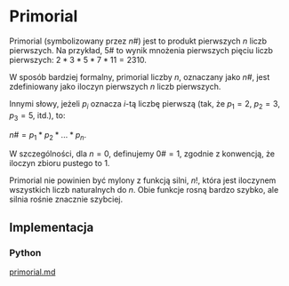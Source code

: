 # Primorial

Primorial (symbolizowany przez $n\#$) jest to produkt pierwszych $n$ liczb pierwszych. Na przykład, $5\#$ to wynik mnożenia pierwszych pięciu liczb pierwszych: $2 * 3 * 5 * 7 * 11 = 2310$.

W sposób bardziej formalny, primorial liczby $n$, oznaczany jako $n\#$, jest zdefiniowany jako iloczyn pierwszych $n$ liczb pierwszych. 

Innymi słowy, jeżeli $p_i$ oznacza $i$-tą liczbę pierwszą (tak, że $p_1 = 2$, $p_2 = 3$, $p_3 = 5$, itd.), to:

$n\# = p_1 * p_2 * ... * p_n$.

W szczególności, dla $n = 0$, definujemy $0\# = 1$, zgodnie z konwencją, że iloczyn zbioru pustego to $1$.

Primorial nie powinien być mylony z funkcją silni, $n!$, która jest iloczynem wszystkich liczb naturalnych do $n$. Obie funkcje rosną bardzo szybko, ale silnia rośnie znacznie szybciej.

## Implementacja

### Python


[primorial.md](../../programming/python/algorithms/integers/primorial.md)

